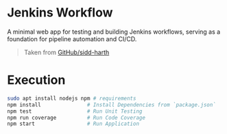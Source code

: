 # Jenkins Workflow
A minimal web app for testing and building Jenkins workflows, serving as a foundation for pipeline automation and CI/CD.

> Taken from [GitHub/sidd-harth](https://github.com/sidd-harth)

# Execution
```sh
sudo apt install nodejs npm # requirements
npm install               # Install Dependencies from `package.json`
npm test                  # Run Unit Testing
npm run coverage          # Run Code Coverage
npm start                 # Run Application
```